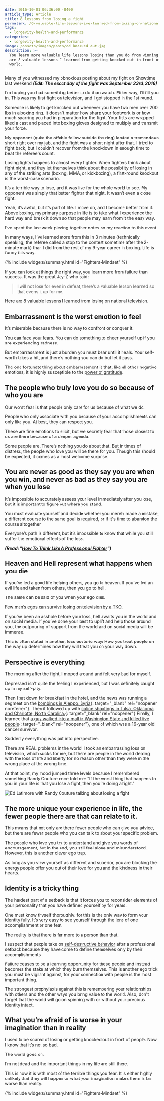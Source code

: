 ```yaml
---
date: 2016-10-01 06:36:00 -0400
article_type: Article
title: 8 lessons from losing a fight
permalink: /8-valuable-life-lessons-ive-learned-from-losing-on-national-television/
tags:
  - longevity-health-and-performance
categories:
  - longevity-health-and-performance
image: /assets/images/posts/ed-knocked-out.jpg
description: >-
  You learn more valuable life lessons losing than you do from winning. These
  are 8 valuable lessons I learned from getting knocked out in front of the
  world.
---
```

Many of you witnessed my obnoxious posting about my fight on Showtime last weekend ***(Edit: The exact day of the fight was September 23rd, 2016)***

I’m hoping you had something better to do than watch. Either way, I’ll fill you in. This was my first fight on television, and I got stopped in the 1st round.

Someone is likely to get knocked out whenever you have two men over 200 lbs in a boxing ring. It doesn't matter how sharp your footwork is or how much sparring you had in preparation for the fight. Your fists are wrapped liked a cast and placed into boxing gloves designed to multiply and transmit your force.

My opponent (quite the affable fellow outside the ring) landed a tremendous short right over my jab, and the fight was a short night after that. I tried to fight back, but I couldn't recover from the knockdown in enough time to beat the referee's count.

Losing fights happens to almost every fighter. When fighters think about fight night, and they let themselves think about the possibility of losing in any of the striking arts (boxing, MMA, or kickboxing), a first-round knockout is the worst-case scenario.

It’s a terrible way to lose, and it was live for the whole world to see. My opponent was simply that better fighter that night. It wasn't even a close fight.

Yeah, it’s awful, but it’s part of life. I move on, and I become better from it. Above boxing, my primary purpose in life is to take what I experience the hard way and break it down so that people may learn from it the easy way.

I’ve spent the last week piecing together notes on my reaction to this event.

In many ways, I’ve learned more from this in 3 minutes (technically speaking, the referee called a stop to the contest sometime after the 2-minute mark) than I did from the rest of my 9-year career in boxing. Life is funny this way.

{% include widgets/summary.html id="Fighters-Mindset" %}

If you can look at things the right way, you learn more from failure than success. It was the great Jay-Z who said:

> I will not lose for even in defeat, there’s a valuable lesson learned so that evens it up for me.

Here are 8 valuable lessons I learned from losing on national television.

## Embarrassment is the worst emotion to feel

It’s miserable because there is no way to confront or conquer it.

[You can face your fears.](/how-to-overcome-fear/) You can do something to cheer yourself up if you are experiencing sadness.

But embarrassment is just a burden you must bear until it heals. Your self-worth takes a hit, and there's nothing you can do but let it pass.

The one fortunate thing about embarrassment is that, like all other negative emotions, it is highly susceptible to the [power of gratitude](/6-reasons-to-be-grateful/).

## The people who truly love you do so because of who you are

Our worst fear is that people only care for us because of what we do.

People who only associate with you because of your accomplishments can only like you. At best, they can respect you.

These are fine emotions to elicit, but we secretly fear that those closest to us are there because of a deeper agenda.

Some people are. There’s nothing you do about that. But in times of distress, the people who love you will be there for you. Though this should be expected, it comes as a most welcome surprise.

## You are never as good as they say you are when you win, and never as bad as they say you are when you lose

It’s impossible to accurately assess your level immediately after you lose, but it is important to figure out where you stand.

You must evaluate yourself and decide whether you merely made a mistake, a different course to the same goal is required, or if it's time to abandon the course altogether.

Everyone’s path is different, but it’s impossible to know that while you still suffer the emotional effects of the loss.

***(Read: "[How To Think Like A Professional Fighter](/how-to-think-like-a-professional-fighter/)")***

## Heaven and Hell represent what happens when you die

If you’ve led a good life helping others, you go to heaven. If you’ve led an evil life and taken from others, then you go to hell.

The same can be said of you when your ego dies.

[Few men’s egos can survive losing on television by a TKO.](/boxing-benefits/)

If you’ve been an asshole before your loss, hell awaits you in the world and on social media. If you’ve done your best to uplift and help those around you, the outpouring of support from the world and on social media will be immense.

This is often stated in another, less esoteric way: How you treat people on the way up determines how they will treat you on your way down.

## Perspective is everything

The morning after the fight, I moped around and felt very bad for myself.

Depressed isn’t quite the feeling I experienced, but I was definitely caught up in my self-pity.

Then I sat down for breakfast in the hotel, and the news was running a segment on the [bombings in Aleppo, Syria](https://en.wikipedia.org/wiki/Aleppo_bombings_&#40;April%E2%80%93July_2016&#41;){: target="_blank" rel="noopener noreferrer"}. Then it followed up with [police shootings in Tulsa, Oklahoma and Charlotte, North Carolina.](https://www.cnn.com/2016/09/22/us/tulsa-charlotte-shooting-protests/index.html){: target="_blank" rel="noopener"} Finally, I learned that [a guy walked into a mall in Washington State and killed five people](https://en.wikipedia.org/wiki/Cascade_Mall_shooting){: target="_blank" rel="noopener"}, one of which was a 16-year old cancer survivor.

Suddenly everything was put into perspective.

There are REAL problems in the world. I took an embarrassing loss on television, which sucks for me, but there are people in the world dealing with the loss of life and liberty for no reason other than they were in the wrong place at the wrong time.

At that point, my mood jumped three levels because I remembered something Randy Couture once told me: “If the worst thing that happens to you in your life is that you lose a fight, then you’re doing alright."

![Ed Latimore with Randy Couture talking about losing a fight](/assets/images/posts/ed-with-randy-cotoure.jpg "Me with Randy Couture after he gave me that life-changing advice.")

## The more unique your experience in life, the fewer people there are that can relate to it.

This means that not only are there fewer people who can give you advice, but there are fewer people who you can talk to about your specific problem.

The people who love you try to understand and give you words of encouragement, but in the end, you still feel alone and misunderstood. However, this is another clever ego trap.

As long as you view yourself as different and superior, you are blocking the energy people offer you out of their love for you and the kindness in their hearts.

## Identity is a tricky thing

The hardest part of a setback is that it forces you to reconsider elements of your personality that you have defined yourself by for years.

One must know thyself thoroughly, for this is the only way to form your identity fully. It’s very easy to see yourself through the lens of one accomplishment or one feat.

The reality is that there is far more to a person than that.

I suspect that people take on [self-destructive behavior](/lessons-from-the-ghetto-willingness-to-fight/) after a professional setback because they have come to define themselves only by their accomplishments.

Failure ceases to be a learning opportunity for these people and instead becomes the stake at which they burn themselves. This is another ego trick you must be vigilant against, for your connection with people is the most important thing.

The strongest prophylaxis against this is remembering your relationships with others and the other ways you bring value to the world. Also, don't forget that the world will go on spinning with or without your precious identity intact.

## What you’re afraid of is worse in your imagination than in reality

I used to be scared of losing or getting knocked out in front of people. Now I know that it’s not so bad.

The world goes on.

I’m not dead and the important things in my life are still there.

This is how it is with most of the terrible things you fear. It is either highly unlikely that they will happen or what your imagination makes them is far worse than reality.

{% include widgets/summary.html id="Fighters-Mindset" %}